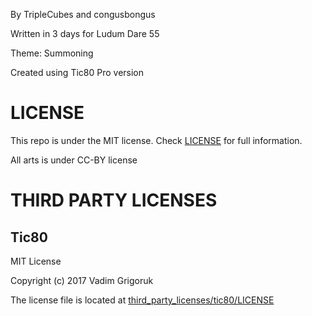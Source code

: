 By TripleCubes and congusbongus

Written in 3 days for Ludum Dare 55

Theme: Summoning

Created using Tic80 Pro version

# LICENSE
This repo is under the MIT license. Check [LICENSE](LICENSE) for full information.

All arts is under CC-BY license

# THIRD PARTY LICENSES
## Tic80
MIT License

Copyright (c) 2017 Vadim Grigoruk

The license file is located at [third_party_licenses/tic80/LICENSE](third_party_licenses/tic80/LICENSE)
